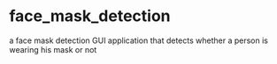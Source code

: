# face_mask_detection
a face mask  detection GUI application that detects whether a person is wearing his mask or not
